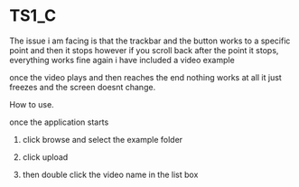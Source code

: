 # TS1_C
 
The issue i am facing is that the trackbar and the button works to a specific point and then it stops however if you scroll back after the point it stops, everything works fine again i have included a video example 

once the video plays and then reaches the end nothing works at all it just freezes and the screen doesnt change.

How to use.

once the application starts 

1) click browse and select the example folder

2) click upload

3) then double click the video name in the list box
